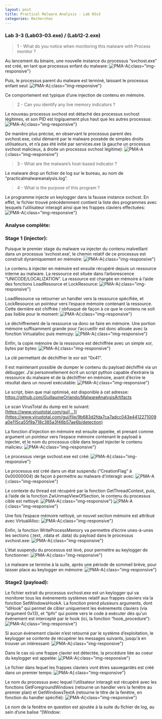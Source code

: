 ```yaml
---
layout: post
title: Practical Malware Analysis - Lab 03x3
categories: Recherches
---
```

### Lab 3-3 (Lab03-03.exe) / (Lab12-2.exe)
> 1 - What do you notice when monitoring this malware with Process monitor ?

Au lancement du binaire, une nouvelle instance du processus “svchost.exe” est créé, en tant que processus enfant du malware:
![PMA-A](/img/PMA/chap3/03/A.PNG){:class="img-responsive"}

Puis, le processus parent du malware est terminé, laissant le processus enfant seul:
![PMA-A](/img/PMA/chap3/03/B.PNG){:class="img-responsive"}

Ce comportement est typique d’une injection de contenu en mémoire.

>2 - Can you identify any live memory indicators ?

Le nouveau processus svchost est détaché des processus svchost légitimes, et son PID est logiquement plus haut que les autres processus:
![PMA-A](/img/PMA/chap3/03/C.PNG){:class="img-responsive"}

De manière plus précise, en observant le processus parent des svchost.exe, celui démarré par le malware possède de simples droits utilisateurs, et n’a pas été initié par services.exe (à gauche un processus svchost malicieux, à droite un processus svchost légitime):
![PMA-A](/img/PMA/chap3/03/D.PNG){:class="img-responsive"}

> 3 - What are the malware’s host-based indicator ?

Le malware drop un fichier de log sur le bureau, au nom de “practicalmalwareanalysis.log”.

> 4 - What is the purpose of this program ?

Le programme injecte un keylogger dans la fausse instance svchost. En effet, le fichier trouvé précédemment contient la liste des programmes avec lesquels l’utilisateur interagit ainsi que les frappes claviers effectuées:
![PMA-A](/img/PMA/chap3/03/E.PNG){:class="img-responsive"}

### Analyse complète:
### Stage 1 (injector):
Puisque le premier stage du malware va injecter du contenu malveillant dans un processus ‘svchost.exe’, le chemin relatif de ce processus est construit dynamiquement en mémoire:
![PMA-A](/img/PMA/chap3/03/F.PNG){:class="img-responsive"}

Le contenu à injecter en mémoire est ensuite récupéré depuis un ressource interne au malware. La ressource est située dans l’arborescence “UNICODE/LOCALIZATION”. La ressource est chargée en mémoire à l’aide des fonctions LoadResource et LockResource:
![PMA-A](/img/PMA/chap3/03/G.PNG){:class="img-responsive"}

LoadResource va retourner un handler vers la ressource spécifiée, et LockResource un pointeur vers l’espace mémoire contenant la ressource.
Cette dernière est chiffrée / obfusqué de façon à ce que le contenu ne soit pas lisible pour le moment:
![PMA-A](/img/PMA/chap3/03/H.PNG){:class="img-responsive"}

Le déchiffrement de la ressource va donc se faire en mémoire.
Une portion mémoire suffisamment grande pour l’accueillir est donc allouée avec la fonction Virtualalloc puis memcpy:
![PMA-A](/img/PMA/chap3/03/I.PNG){:class="img-responsive"}

Enfin, la copie mémoire de la ressource est déchiffrée avec un simple xor, bytes par bytes:
![PMA-A](/img/PMA/chap3/03/J.PNG){:class="img-responsive"}

La clé permettant de déchiffrer le xor est “0x41”.

Il est maintenant possible de dumper le contenu du payload déchiffré via un débugger. J’ai personnellement écrit un script python capable d’extraire la ressource du malware et de la déchiffrer en mémoire, avant d’écrire le résultat dans un nouvel exécutable:
![PMA-A](/img/PMA/chap3/03/K.PNG){:class="img-responsive"}

Le script, bien que mal optimisé, est disponible à cet adresse:
https://github.com/GuillaumeOrlando/MalwareAnalysisArtifacts

Le scan VirusTotal du dump est le suivant: 
[https://www.virustotal.com/gui[...]](https://www.virustotal.com/gui/file/9b683d2fda7ca7adcc043e4412271009a0e115ca55f9a718c385a3f46b57ae6b/detection)

La fonction d’injection en mémoire est ensuite appelée, et prenant comme argument un pointeur vers l’espace mémoire contenant le payload à injecter, et le nom du processus cible dans lequel injecter le contenu malicieu:
![PMA-A](/img/PMA/chap3/03/L.PNG){:class="img-responsive"}

Le processus vierge svchost.exe est créé:
![PMA-A](/img/PMA/chap3/03/M.PNG){:class="img-responsive"}

Le processus est créé dans un état suspendu (“CreationFlag” à 0x00000004) de façon à permettre au malware d'interagir avec:
![PMA-A](/img/PMA/chap3/03/N.PNG){:class="img-responsive"}

Le contexte du thread est récupéré par la fonction GetThreadContext, puis, à l’aide de la fonction ZwUnmapViewOfSection, le contenu du processus cible est nettoyé:
![PMA-A](/img/PMA/chap3/03/S.PNG){:class="img-responsive"}
![PMA-A](/img/PMA/chap3/03/T.PNG){:class="img-responsive"}

Une fois l’espace mémoire nettoyé, un nouvel section mémoire est attribué avec VirtualAlloc:
![PMA-A](/img/PMA/chap3/03/U.PNG){:class="img-responsive"}

Enfin, la fonction WriteProcessMemory va permettre d’écrire unes-à-unes les sections (.text, .rdata et .data) du payload dans le processus svchost.exe:
![PMA-A](/img/PMA/chap3/03/V.PNG){:class="img-responsive"}

L’état suspendu du processus est levé, pour permettre au keylogger de fonctionner:
![PMA-A](/img/PMA/chap3/03/W.PNG){:class="img-responsive"}

Le malware se termine à la suite, après une période de sommeil brève, pour laisser place au keylogger en mémoire:
![PMA-A](/img/PMA/chap3/03/X.PNG){:class="img-responsive"}

### Stage2 (payload):
Le fichier extrait du processus svchost.exe est un keylogger qui va monitorer tous les événements systèmes relatif aux frappes claviers via la fonction SetWindowsHookA. La fonction prend plusieurs arguments, dont “idHook” qui permet de cibler uniquement les événements claviers (via l’argument 0x13), et “lpfn” qui pointe vers le code à exécuter dès qu’un événement est intercepté par le hook (ici, la fonction “hook_procedure”):
![PMA-A](/img/PMA/chap3/03/Y.PNG){:class="img-responsive"}

Si aucun événement clavier n’est retourné par le système d’exploitation, le keylogger se contente de récupérer les messages suivants, jusqu'à en trouver un intéressant:
![PMA-A](/img/PMA/chap3/03/Z.PNG){:class="img-responsive"}

Dans le cas où une frappe clavier est détectée, la procédure liée au coeur du keylogger est appelée:
![PMA-A](/img/PMA/chap3/03/ZA.PNG){:class="img-responsive"}

Le fichier dans lequel les frappes claviers vont êtres sauvegardés est créé dans un premier temps:
![PMA-A](/img/PMA/chap3/03/ZB.PNG){:class="img-responsive"}

Le nom du processus avec lequel l’utilisateur interagit est récupéré avec les fonctions GetForegroundWindows (retourne un handler vers la fenêtre au premier plan) et GetWindowsTextA (retourne le titre de la fenêtre, en fonction du handler spécifié):
![PMA-A](/img/PMA/chap3/03/ZC.PNG){:class="img-responsive"}

Le nom de la fenêtre en question est ajoutée à la suite du fichier de log, au sein d’une balise “[Window: <title>]”:
![PMA-A](/img/PMA/chap3/03/ZD.PNG){:class="img-responsive"}

Le résultat est le suivant:
![PMA-A](/img/PMA/chap3/03/ZE.PNG){:class="img-responsive"}

La touche clavier ayant déclenchée l'événement est, pour finir, écrite au sein du fichier de log. Si la touche est une simple touche alphabétique, celle-ci est ajoutée telle-quelle à la suite du fichier. Si la touche correspond à une action particulière (i.e: une barre d’espace, un “entrer”, un “shift”, etc …) ou à un chiffre, un switch de 19 valeurs est appliquée de façon à déterminer et formater l’entrée qui sera ajoutée au fichier de log:
![PMA-A](/img/PMA/chap3/03/ZF.PNG){:class="img-responsive"}

Par exemple, le code responsable d’ajouter la touche “shift” au fichier de log est le suivant:
![PMA-A](/img/PMA/chap3/03/ZG.PNG){:class="img-responsive"}

Le résultat est ensuite appliqué au fichier de log:
![PMA-A](/img/PMA/chap3/03/ZH.PNG){:class="img-responsive"}

Le keylogger boucle sur cette suite d’actions, à partir du moment ou une frappe clavier est détectée.
À noter que la malware ne possède pas de méthode de persistance, ni de technique l'exfiltration de données.

### Ressources:
* [https://0x00sec.org/t/windows-keylogging-part-i/99](https://0x00sec.org/t/windows-keylogging-part-i/99)
* [https://www.endgame.com/blog/technical-blog/ten-process-injection-techniques-technical-survey-common-and-trending-process](https://www.endgame.com/blog/technical-blog/ten-process-injection-techniques-technical-survey-common-and-trending-process)
